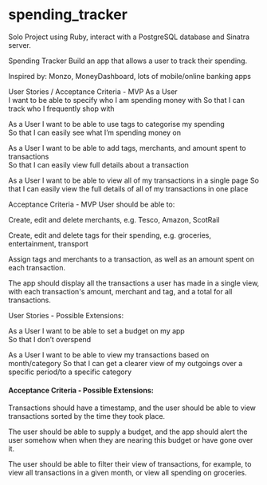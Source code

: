 # spending_tracker
Solo Project using Ruby, interact with a PostgreSQL database and Sinatra server.


Spending Tracker
Build an app that allows a user to track their spending.

Inspired by:
Monzo, MoneyDashboard, lots of mobile/online banking apps

User Stories / Acceptance Criteria - MVP
As a User	
  I want to be able to specify who I am spending money with 
  So that I can track who I frequently shop with

As a User
  I want to be able to use tags to categorise my spending	
  So that I can easily see what I’m spending money on

As a User
  I want to be able to add tags, merchants, and amount spent to transactions	
  So that I can easily view full details about a transaction
  
As a User
  I want to be able to view all of my transactions in a single page	
  So that I can easily view the full details of all of my transactions in one place

Acceptance Criteria - MVP
User should be able to:
  
  Create, edit and delete merchants, e.g. Tesco, Amazon, ScotRail
  
  Create, edit and delete tags for their spending, e.g. groceries, entertainment, transport
  
  Assign tags and merchants to a transaction, as well as an amount spent on each transaction.
  
  The app should display all the transactions a user has made in a single view, with each     transaction's amount, merchant and tag, and a total for all transactions.

User Stories - Possible Extensions:

As a User
  I want to be able to set a budget on my app	
  So that I don’t overspend

As a User
  I want to be able to view my transactions based on month/category	
  So that I can get a clearer view of my outgoings over a specific period/to a specific category

#### Acceptance Criteria - Possible Extensions:

  Transactions should have a timestamp, and the user should be able to view transactions sorted by the time they took place.
  
  The user should be able to supply a budget, and the app should alert the user somehow when when they are nearing this budget or have gone over it.
  
  The user should be able to filter their view of transactions, for example, to view all transactions in a given month, or view all spending on groceries.
